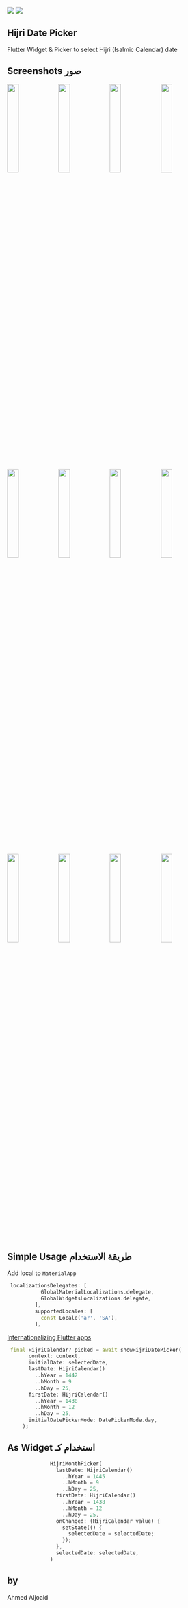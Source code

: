 [![](https://img.shields.io/pub/v/hijri_picker?style=flat)](https://pub.dev/packages/hijri_picker)
![](https://img.shields.io/github/license/ahmedoid/hijri_picker?style=flat)

Hijri Date Picker
-
Flutter Widget & Picker to select Hijri (Isalmic Calendar) date

## Screenshots صور
<img src="https://user-images.githubusercontent.com/3106973/84584392-92906a80-ae0c-11ea-9cf7-565b723eb4c9.png" width="23%"></img>
<img src="https://user-images.githubusercontent.com/3106973/84584394-945a2e00-ae0c-11ea-9e01-260baf6debe1.png" width="23%"></img> 
<img src="https://user-images.githubusercontent.com/3106973/84584395-958b5b00-ae0c-11ea-84e7-616887705ce1.png" width="23%"></img> 
<img src="https://user-images.githubusercontent.com/3106973/84584396-9623f180-ae0c-11ea-87e7-01f8f6af02dc.png" width="23%"></img> 
<img src="https://user-images.githubusercontent.com/3106973/84584398-96bc8800-ae0c-11ea-8820-402a54870bfc.png" width="23%"></img> 
<img src="https://user-images.githubusercontent.com/3106973/84584399-97edb500-ae0c-11ea-8cea-9a21aa3d7b7c.png" width="23%"></img> 
<img src="https://user-images.githubusercontent.com/3106973/84584400-98864b80-ae0c-11ea-9f1b-33277b905953.png" width="23%"></img>
<img src="https://user-images.githubusercontent.com/3106973/84584402-991ee200-ae0c-11ea-83e4-4b119066f5b8.png" width="23%"></img> 
<img src="https://user-images.githubusercontent.com/3106973/85928701-9f569900-b8b7-11ea-8250-631988db72d0.png" width="23%"></img> 
<img src="https://user-images.githubusercontent.com/3106973/85928704-a1b8f300-b8b7-11ea-8ab6-75da9f5339b4.png" width="23%"></img> 
<img src="https://user-images.githubusercontent.com/3106973/85928706-a2ea2000-b8b7-11ea-9bab-c3d7ad633ef6.png" width="23%"></img>
<img src="https://user-images.githubusercontent.com/3106973/85928707-a382b680-b8b7-11ea-8911-4c16445d2651.png" width="23%"></img> 


Simple Usage طريقة الاستخدام
-
Add local to `MaterialApp`
```dart in html
 localizationsDelegates: [
           GlobalMaterialLocalizations.delegate,
           GlobalWidgetsLocalizations.delegate,
         ],
         supportedLocales: [
           const Locale('ar', 'SA'),
         ],
```
[Internationalizing Flutter apps](https://flutter.dev/docs/development/accessibility-and-localization/internationalization)



```dart in html
 final HijriCalendar? picked = await showHijriDatePicker(
       context: context,
       initialDate: selectedDate,
       lastDate: HijriCalendar()
         ..hYear = 1442
         ..hMonth = 9
         ..hDay = 25,
       firstDate: HijriCalendar()
         ..hYear = 1438
         ..hMonth = 12
         ..hDay = 25,
       initialDatePickerMode: DatePickerMode.day,
     );
```

## As Widget استخدام كـ
```dart in html
              HijriMonthPicker(
                lastDate: HijriCalendar()
                  ..hYear = 1445
                  ..hMonth = 9
                  ..hDay = 25,
                firstDate: HijriCalendar()
                  ..hYear = 1438
                  ..hMonth = 12
                  ..hDay = 25,
                onChanged: (HijriCalendar value) {
                  setState(() {
                    selectedDate = selectedDate;
                  });
                },
                selectedDate: selectedDate,
              )
```


by
-
Ahmed Aljoaid
